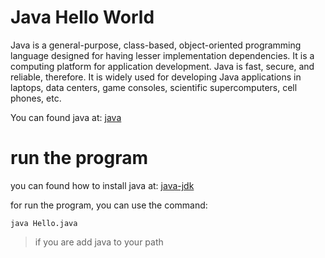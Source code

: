 # Java Hello World

Java is a general-purpose, class-based, object-oriented programming language designed for having lesser implementation dependencies. It is a computing platform for application development. Java is fast, secure, and reliable, therefore. It is widely used for developing Java applications in laptops, data centers, game consoles, scientific supercomputers, cell phones, etc.

You can found java at: [java](https://java.com/en/)

# run the program

you can found how to install java at: [java-jdk](https://www.oracle.com/java/technologies/downloads/)

for run the program, you can use the command:

```
java Hello.java
```
> if you are add java to your path